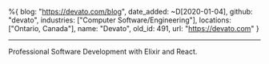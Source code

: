 %{
  blog: "https://devato.com/blog",
  date_added: ~D[2020-01-04],
  github: "devato",
  industries: ["Computer Software/Engineering"],
  locations: ["Ontario, Canada"],
  name: "Devato",
  old_id: 491,
  url: "https://devato.com"
}

---

Professional Software Development with Elixir and React.
